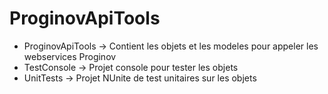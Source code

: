# ProginovApiTools 

- ProginovApiTools -> Contient les objets et les modeles pour appeler les webservices Proginov
- TestConsole -> Projet console pour tester les objets
- UnitTests -> Projet NUnite de test unitaires sur les objets
